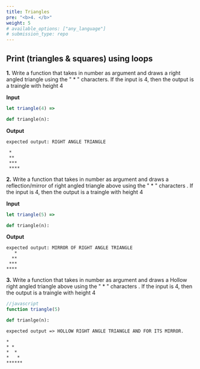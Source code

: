 ```yaml
---
title: Triangles
pre: "<b>4. </b>"
weight: 5
# available_options: ["any_language"]
# submission_type: repo
---
```


## Print (triangles & squares) using loops

**1.**
Write a function that takes in number as argument and draws a right angled triangle using the " \* " characters. If the input is 4, then the output is a traingle with height 4

**Input**

```js
let triangle(4) =>
```

```py
def triangle(n):
```

**Output**

```
expected output: RIGHT ANGLE TRIANGLE

 *
 **
 ***
 ****
```

**2.**
Write a function that takes in number as argument and draws a reflection/mirror of right angled triangle above using the " \* " characters . If the input is 4, then the output is a traingle with height 4

**Input**

```js
let triangle(5) =>
```

```py
def triangle(n):
```

**Output**

```
expected output: MIRROR OF RIGHT ANGLE TRIANGLE
   *
  **
 ***
****
```

**3.**
Write a function that takes in number as argument and draws a Hollow right angled triangle above using the " \* " characters . If the input is 4, then the output is a traingle with height 4

```js
//javascript
function triangle(5)
```

```py
def trianlge(n):
```

```
expected output => HOLLOW RIGHT ANGLE TRIANGLE AND FOR ITS MIRROR.

*
* *
*  *
*   *
******
```
